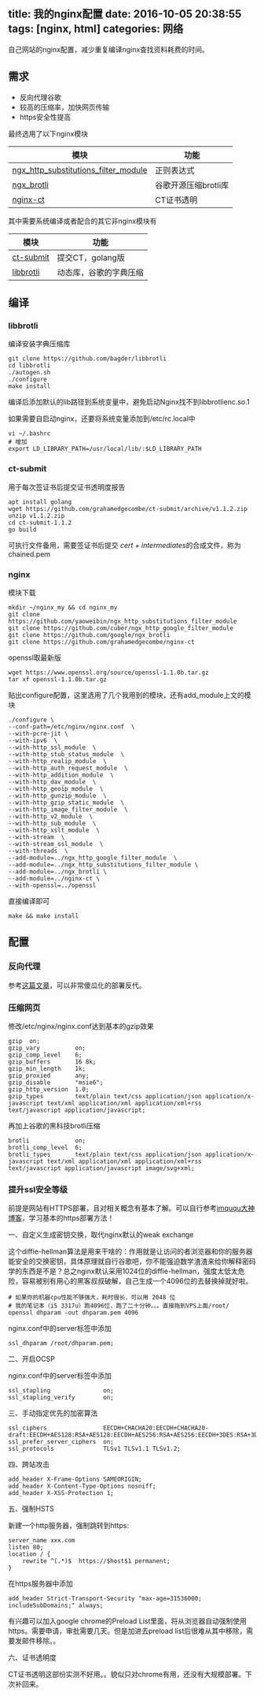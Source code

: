 title: 我的nginx配置
date: 2016-10-05 20:38:55
tags: [nginx, html]
categories: 网络
---
自己网站的nginx配置，减少重复编译nginx查找资料耗费的时间。
<!-- more -->

## 需求

- 反向代理谷歌
- 较高的压缩率，加快网页传输
- https安全性提高

最终选用了以下nginx模块

|模块|功能|
|----|---|
|[ngx_http_substitutions_filter_module](https://github.com/yaoweibin/ngx_http_substitutions_filter_module)|正则表达式|
|[ngx_brotli](https://github.com/google/ngx_brotli)|谷歌开源压缩brotli库|
|[nginx-ct](https://github.com/grahamedgecombe/nginx-ct)|CT证书透明|

其中需要系统编译或者配合的其它非nginx模块有

|模块|功能|
|----|---|
|[ct-submit](https://github.com/grahamedgecombe/ct-submit)|提交CT，golang版|
|[libbrotli](https://github.com/bagder/libbrotli)|动态库，谷歌的字典压缩|

## 编译

### libbrotli

编译安装字典压缩库

	git clone https://github.com/bagder/libbrotli
	cd libbrotli
	./autogen.sh
	./configure
	make install
	
编译后添加默认的lib路径到系统变量中，避免启动Nginx找不到libbrotlienc.so.1

如果需要自启动nginx，还要将系统变量添加到/etc/rc.local中

	vi ~/.bashrc
	# 增加
	export LD_LIBRARY_PATH=/usr/local/lib/:$LD_LIBRARY_PATH

### ct-submit

用于每次签证书后提交证书透明度报告

	apt install golang
	wget https://github.com/grahamedgecombe/ct-submit/archive/v1.1.2.zip
	unzip v1.1.2.zip
	cd ct-submit-1.1.2
	go build
	
可执行文件备用，需要签证书后提交 *cert + intermediates*的合成文件，称为chained.pem

### nginx

模块下载

	mkdir ~/nginx_my && cd nginx_my
	git clone https://github.com/yaoweibin/ngx_http_substitutions_filter_module
	git clone https://github.com/cuber/ngx_http_google_filter_module
	git clone https://github.com/google/ngx_brotli
	git clone https://github.com/grahamedgecombe/nginx-ct
	
openssl取最新版

	wget https://www.openssl.org/source/openssl-1.1.0b.tar.gz
	tar xf openssl-1.1.0b.tar.gz

贴出configure配置，这里选用了几个我用到的模块，还有add_module上文的模块

	./configure \
	--conf-path=/etc/nginx/nginx.conf  \
	--with-pcre-jit \
	--with-ipv6  \
	--with-http_ssl_module  \
	--with-http_stub_status_module  \
	--with-http_realip_module  \
	--with-http_auth_request_module  \
	--with-http_addition_module  \
	--with-http_dav_module  \
	--with-http_geoip_module  \
	--with-http_gunzip_module  \
	--with-http_gzip_static_module  \
	--with-http_image_filter_module  \
	--with-http_v2_module  \
	--with-http_sub_module  \
	--with-http_xslt_module  \
	--with-stream  \
	--with-stream_ssl_module  \
	--with-threads  \
	--add-module=../ngx_http_google_filter_module  \
	--add-module=../ngx_http_substitutions_filter_module \
	--add-module=../ngx_brotli \
	--add-module=../nginx-ct \
	--with-openssl=../openssl
	
直接编译即可

	make && make install
	
## 配置

### 反向代理

参考[这篇文章](/2016/07/31/nginx-reverse-proxy-for-google/)，可以非常傻瓜化的部署反代。

### 压缩网页

修改/etc/nginx/nginx.conf达到基本的gzip效果

	gzip  on;
	gzip_vary          on;
	gzip_comp_level    6;
	gzip_buffers       16 8k;
	gzip_min_length    1k;
	gzip_proxied       any;
	gzip_disable       "msie6";
	gzip_http_version  1.0;
	gzip_types         text/plain text/css application/json application/x-javascript text/xml application/xml application/xml+rss text/javascript application/javascript;
	
再加上谷歌的黑科技brotli压缩

	brotli             on;
    brotli_comp_level  6;
    brotli_types       text/plain text/css application/json application/x-javascript text/xml application/xml application/xml+rss text/javascript application/javascript image/svg+xml;
	
### 提升ssl安全等级

前提是网站有HTTPS部署，且对相关概念有基本了解。可以自行参考[imququ大神博客](https://imququ.com)，学习基本的https部署方法！

一、自定义生成密钥交换，取代nginx默认的weak exchange

这个diffie-hellman算法是用来干啥的：作用就是让访问的者浏览器和你的服务器能安全的交换密钥，具体原理就自行谷歌吧，你不能强迫数学渣渣来给你解释密码学的东西是不是？总之nginx默认采用1024位的diffie-hellman，强度太低太危险，容易被别有用心的黑客叔叔破解，自己生成一个4096位的去替换掉就好啦。

	# 如果你的机器cpu性能不够强大，耗时很长，可以用 2048 位
	# 我的笔记本（i5 3317u）跑4096位，跑了二十分钟。。。直接拖到VPS上面/root/
	openssl dhparam -out dhparam.pem 4096
	
nginx.conf中的server标签中添加

	ssl_dhparam /root/dhparam.pem;
	
二、开启OCSP

nginx.conf中的server标签中添加

	ssl_stapling               on;
	ssl_stapling_verify        on;
	
三、手动指定优先的加密算法

	ssl_ciphers                EECDH+CHACHA20:EECDH+CHACHA20-draft:EECDH+AES128:RSA+AES128:EECDH+AES256:RSA+AES256:EECDH+3DES:RSA+3DES:!MD5;
	ssl_prefer_server_ciphers  on;
	ssl_protocols              TLSv1 TLSv1.1 TLSv1.2;
	
四、跨站攻击

	add_header X-Frame-Options SAMEORIGIN;
	add_header X-Content-Type-Options nosniff;
	add_header X-XSS-Protection 1;
	
五、强制HSTS

新建一个http服务器，强制跳转到https:

	server_name xxx.com
	listen 80;
	location / {
		rewrite ^(.*)$  https://$host$1 permanent;
	}

在https服务器中添加

	add_header Strict-Transport-Security "max-age=31536000; includeSubDomains;" always;
	
有兴趣可以加入google chrome的Preload List里面，将从浏览器自动强制使用https。需要申请，审批需要几天。但是加进去preload list后很难从其中移除，需要发邮件移除。。

六、证书透明度

CT证书透明这部份实测不好用。。貌似只对chrome有用，还没有大规模部署。下次补回来。
	